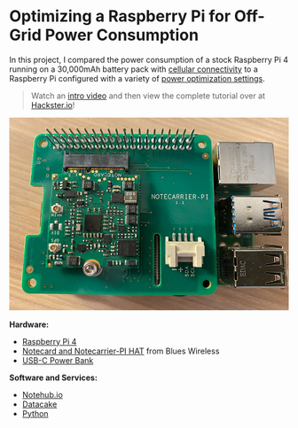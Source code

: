 # Optimizing a Raspberry Pi for Off-Grid Power Consumption

In this project, I compared the power consumption of a stock Raspberry Pi 4
running on a 30,000mAh battery pack with
[cellular connectivity](https://blues.io/products/) to a Raspberry Pi configured
with a variety of
[power optimization settings](https://blues.io/blog/tips-tricks-optimizing-raspberry-pi-power/?utm_source=github&utm_medium=web&utm_campaign=featured-project&utm_content=battery-raspberry-pi).

> Watch an [intro video](https://youtu.be/xjWqCkc_h7A) and then view the
> complete tutorial over at
> [Hackster.io](https://www.hackster.io/rob-lauer/optimizing-a-raspberry-pi-for-off-grid-power-consumption-22cec6)!

![completed project](rpi-and-notecarrier.jpg)

**Hardware:**

- [Raspberry Pi 4](https://www.raspberrypi.org/products/raspberry-pi-4-model-b/)
- [Notecard and Notecarrier-PI HAT](https://blues.io/products/) from Blues
  Wireless
- [USB-C Power Bank](https://smile.amazon.com/gp/product/B07H5T9J4L/ref=ppx_yo_dt_b_asin_title_o02_s02?ie=UTF8&psc=1)

**Software and Services:**

- [Notehub.io](https://blues.io/services/)
- [Datacake](https://datacake.co/)
- [Python](https://www.python.org/)
